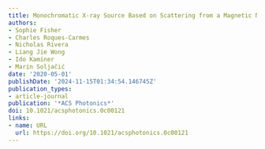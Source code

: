 ```yaml
---
title: Monochromatic X-ray Source Based on Scattering from a Magnetic Nanoundulator
authors:
- Sophie Fisher
- Charles Roques-Carmes
- Nicholas Rivera
- Liang Jie Wong
- Ido Kaminer
- Marin Soljačić
date: '2020-05-01'
publishDate: '2024-11-15T01:34:54.146745Z'
publication_types:
- article-journal
publication: '*ACS Photonics*'
doi: 10.1021/acsphotonics.0c00121
links:
- name: URL
  url: https://doi.org/10.1021/acsphotonics.0c00121
---
```

